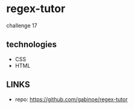 # regex-tutor
challenge 17
## technologies
- CSS
- HTML

## LINKS

- repo: https://github.com/gabinoe/regex-tutor  
